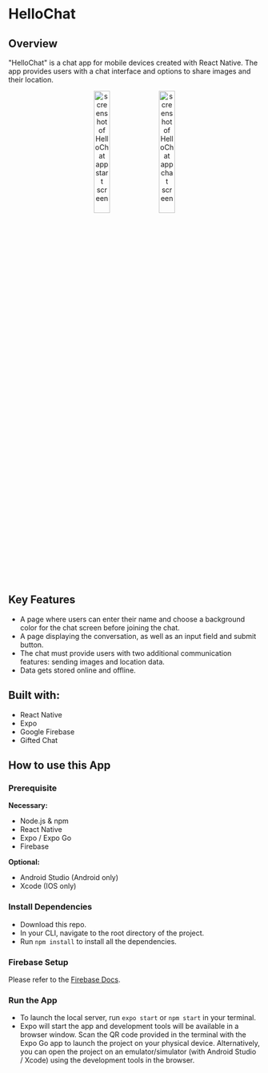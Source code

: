# HelloChat

## Overview
"HelloChat" is a chat app for mobile devices created with React Native. The app provides users with a chat interface and options to share images and their location.

<div align="center">
  <img src="https://user-images.githubusercontent.com/89855337/163040788-e251c0e1-aa0c-4f67-804a-56d48d236c66.png"
       alt="screenshot of HelloChat app start screen"
       width="25%">
  <img src="https://user-images.githubusercontent.com/89855337/163040795-79f437f3-98e2-4ffe-8864-a061a686657c.png"
       alt="screenshot of HelloChat app chat screen"
       width="25%">
</div>

## Key Features
- A page where users can enter their name and choose a background color for the chat screen before joining the chat.
- A page displaying the conversation, as well as an input field and submit button.
- The chat must provide users with two additional communication features: sending images and location data.
- Data gets stored online and offline.

## Built with:
- React Native
- Expo
- Google Firebase
- Gifted Chat

## How to use this App
### Prerequisite
**Necessary:**
- Node.js & npm
- React Native
- Expo / Expo Go
- Firebase

**Optional:**
- Android Studio (Android only)
- Xcode (IOS only) 

### Install Dependencies
- Download this repo.
- In your CLI, navigate to the root directory of the project.
- Run `npm install` to install all the dependencies.

### Firebase Setup
Please refer to the [Firebase Docs](https://firebase.google.com/docs/).

### Run the App
- To launch the local server, run `expo start` or `npm start` in your terminal.
- Expo will start the app and development tools will be available in a browser window. Scan the QR code provided in the terminal with the Expo Go app to launch the project on your physical device. Alternatively, you can open the project on an emulator/simulator (with Android Studio / Xcode) using the development tools in the browser.
